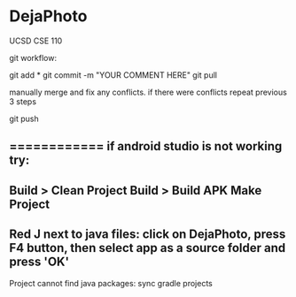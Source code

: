 # DejaPhoto
UCSD CSE 110


git workflow:

git add *
git commit -m "YOUR COMMENT HERE"
git pull


manually merge and fix any conflicts. if there were conflicts repeat previous 3 steps

git push




============
if android studio is not working try:
------------
Build > Clean Project
Build > Build APK
Make Project
------------
Red J next to java files:
click on DejaPhoto, press F4 button, then select app as a source folder and press 'OK'
-------------
Project cannot find java packages: sync gradle projects
